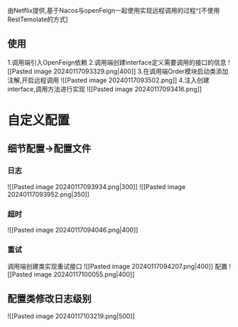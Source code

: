 由Netflix提供,基于Nacos与openFeign一起使用实现远程调用的过程^[不使用RestTemolate的方式]
## 使用
1.调用端引入OpenFeign依赖
2.调用端创建interface定义需要调用的接口的信息
![[Pasted image 20240117093329.png|400]]
3.在调用端Order模块启动类添加注解,开启远程调用
![[Pasted image 20240117093502.png]]
4.注入创建interface,调用方法进行实现
![[Pasted image 20240117093416.png]]
# 自定义配置
## 细节配置->配置文件
### 日志
![[Pasted image 20240117093934.png|300]]
![[Pasted image 20240117093952.png|350]]
### 超时
![[Pasted image 20240117094046.png|400]]
### 重试
调用端创建类实现重试接口
![[Pasted image 20240117094207.png|400]]
配置
![[Pasted image 20240117100055.png|400]]
## 配置类修改日志级别
![[Pasted image 20240117103219.png|500]]